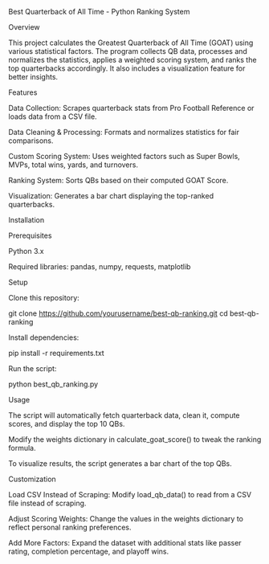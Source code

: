 Best Quarterback of All Time - Python Ranking System

Overview

This project calculates the Greatest Quarterback of All Time (GOAT) using various statistical factors. The program collects QB data, processes and normalizes the statistics, applies a weighted scoring system, and ranks the top quarterbacks accordingly. It also includes a visualization feature for better insights.

Features

Data Collection: Scrapes quarterback stats from Pro Football Reference or loads data from a CSV file.

Data Cleaning & Processing: Formats and normalizes statistics for fair comparisons.

Custom Scoring System: Uses weighted factors such as Super Bowls, MVPs, total wins, yards, and turnovers.

Ranking System: Sorts QBs based on their computed GOAT Score.

Visualization: Generates a bar chart displaying the top-ranked quarterbacks.

Installation

Prerequisites

Python 3.x

Required libraries: pandas, numpy, requests, matplotlib

Setup

Clone this repository:

git clone https://github.com/yourusername/best-qb-ranking.git
cd best-qb-ranking

Install dependencies:

pip install -r requirements.txt

Run the script:

python best_qb_ranking.py

Usage

The script will automatically fetch quarterback data, clean it, compute scores, and display the top 10 QBs.

Modify the weights dictionary in calculate_goat_score() to tweak the ranking formula.

To visualize results, the script generates a bar chart of the top QBs.

Customization

Load CSV Instead of Scraping: Modify load_qb_data() to read from a CSV file instead of scraping.

Adjust Scoring Weights: Change the values in the weights dictionary to reflect personal ranking preferences.

Add More Factors: Expand the dataset with additional stats like passer rating, completion percentage, and playoff wins.
